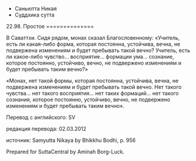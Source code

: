 









* Саньютта Никая
* Суддхика сутта


22\.98\. Простое
\=\=\=\=\=\=\=\=\=\=\=\=\=\=



В Саваттхи\. Сидя рядом, монах сказал Благословенному: «Учитель, есть ли какая\-либо форма, которая постоянна, устойчива, вечна, не подвержена изменениям и будет пребывать такой вечно? Учитель, есть ли какое\-либо чувство… восприятие… формации ума… сознание, которое постоянно, устойчиво, вечно, не подвержено изменениям и будет пребывать таким вечно?»


«Монах, нет такой формы, которая постоянна, устойчива, вечна, не подвержена изменениям и будет пребывать такой вечно\. Нет такого чувства… нет такого восприятия… нет таких формаций… нет такого сознания, которое постоянно, устойчиво, вечно, не подвержено изменениям и будет пребывать таким вечно»\.



Перевод с английского: SV


редакция перевода: 02\.03\.2012


источник: Samyutta Nikaya by Bhikkhu Bodhi, p\. 956


Prepared for SuttaCentral by Aminah Borg\-Luck\.






